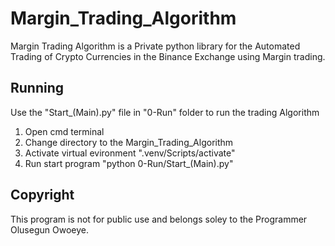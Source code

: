 # Margin_Trading_Algorithm

Margin Trading Algorithm is a Private python library for the Automated Trading of Crypto Currencies in the Binance Exchange using Margin trading.

## Running

Use the "Start_(Main).py" file in "0-Run" folder to run the trading Algorithm
1. Open cmd terminal
2. Change directory to the Margin_Trading_Algorithm
3. Activate virtual evironment ".venv/Scripts/activate"
4. Run start program "python 0-Run/Start_(Main).py"

## Copyright

This program is not for public use and belongs soley to the Programmer Olusegun Owoeye.
